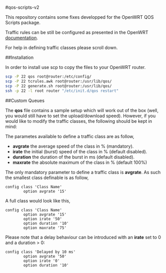#qos-scripts-v2

This repository contains some fixes developped for the OpenWRT QOS Scripts
package.

Traffic rules can be still be configured as presented in the OpenWRT [documentation](http://wiki.openwrt.org/doc/uci/qos).

For help in defining traffic classes please scroll down.

##Installation

In order to install use scp to copy the files to your OpenWRT router.

```bash
scp -P 22 qos root@router:/etc/config/
scp -P 22 tcrules.awk root@router:/usr/lib/qos/
scp -P 22 generate.sh root@router:/usr/lib/qos/
ssh -p 22 -l root router "/etc/init.d/qos restart"
```

##Custom Queues


The __qos__ file contains a sample setup which will work out of the box (well, you would still have to set the upload/download speed). However,
if you would like to modify the traffic classes, the following should be kept in mind:

The parametes available to define a traffic class are as follow,

* __avgrate__ the average speed of the class in % (mandatory).
* __irate__ the initial (burst) speed of the class in % (default disabled).
* __duration__ the duration of the burst in ms (default disabled).
* __maxrate__  the absolute maximum of the class in % (default 100%)

The only mandatory parameter to define a traffic class is __avgrate__. As such the smallest class definable is as follow,

```
config class 'Class Name'
        option avgrate '15'
```

A full class would look like this,

```
config class 'Class Name'
        option avgrate '15'
        option irate '50'
        option duration '10'
        option maxrate '75'
```

Please note that a delay behaviour can be introduced with an __irate__ set to 0 and a duration > 0:

```
config class 'Delayed by 10 ms'
        option avgrate '50'
        option irate '0'
        option duration '10'
```
